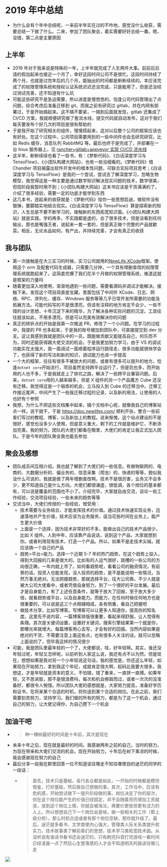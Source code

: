 # 2019 年中总结

- 为什么会有个年中总结呢，一来前半年实在过的不咋地，感觉没什么收获，需要总结一下做了什么。二来，参加了团队聚会，着实需要好好总结一番。嗯，没错，第二点是主要原因

## 上半年

- 2019 年对于我来说是特殊的一年，上半年就完成了人生两件大事。前前后后请的假加起来也接近一个月了，幸好这段时间公司不是很忙。这段时间持续了两个月，也就是过完年后的几个月，能抽出的时间都是断断续续的。本应该完成了的权限管理系统和授权认证系统迟迟还没完成，只是能用了，但是还没经过测试完善，还不知道有什么坑
- 可能这些研究不是急迫需要，所以进度是慢悠悠的。恰逢公司代码管理出了点问题，综合考虑后准备迁移到 git，而我之前有研究过 gitlab，并在内网有部署过，于是开始搞起来。这不搞不要紧，一搞到后面就发现，gitlab 还集成了 CI/CD 方案，我就顺便研究做了套流水线，提交代码就自动发布，这对于我们每天要发布个好几次的项目是很有帮助的
- 于是我开始了研究相关的组件，慢慢搭起来，这对以后整个公司的框架应该也有好处。在这个过程中，公司项目需要用到的一些中间件也会去研究研究，比如 Redis 缓存，消息队列 RabbitMQ 等。最后也终于是完成了，并部署在一台 linux 服务器上，见 [rancher+gitlab+appveyor 实现 CI/CD 流水线](https://www.imooc.com/article/290246)
- 这半年，断断续续也看了一些书，有：《梦断代码》、《白话深度学习与 TensoFlow》、《小团队构建大网站》，也有一些没细看的。《梦断代码》借 Chandler 项目揭露出软件开发中的根本性问题，可联合实际项目思考；《白话深度学习与 TensoFlow》是我的一个尝试，尝试去了解深度学习，忽略生物模型，我觉得这是一种主要是通过数学知识解决现实问题的技术，数学很美，但现阶段我暂时用不到；《小团队构建大网站》这本书应该是干货满满的了，介绍了很多经验，需要一定的功底才能学到东西
- 这几本书，连起来的收获就是：《梦断代码》给你一些思想启迪，做软件没有银弹，要脚踏实地结合现实。《白话深度学习与 TensoFlow》算是探索新的知识，人生总是不要不断学习的，接触新的东西拓宽知识面。《小团队构建大网站》就是实践，学的再多，不实践都是虚的，会了很多技术，但是没看到任何输出，那也是嘴强王者，说起来一套一套的，但是真正做个完整的产品就歇菜。相反，无论水品如何，有产出，并持续完善，才会有真正的收获

## 我与团队

- 第一次接触是在大三实习的时候，实习公司就用的[NewLife.XCode](https://github.com/NewLifeX/X)框架。使用这个 orm 及配套代码生成器，只需要几分钟，一个具有增删查改的权限管理系统就跑起来了。这简直完爆了我们花半个月做的权限管理系统，难道这就是框架的力量吗
- 随着更加深入地使用，渐渐地遇到一些问题，需要看源码并调试才能解决。接触下来，发现这个项目简直是宝藏。里面包括了中间件 XCode、日志、网络、RPC、序列化、缓存、Windows 服务等等几乎日常开发所需要的功能及拓展方法。可能代码写的不是很漂亮，但该有注释的地方肯定不会少，一些不错的设计思想，十年沉淀下来的精华，为了解决各种实际问题的沉淀。工具往往就该如此，不用多漂亮，但是可以完美有效解决你的问题
- 真正的转折点的开始是我第一次推送 PR，修改了一个小问题。在学习的过程中，我提的 PR 也多起来，于是我的账号被加到团队中，可直接提交到 dev 分支。这让我感到我就是团队中的一员，既能做贡献又能提高自己，何乐而不为，同时还能获得跟大佬交流的机会。于是我更加努力学习，由于 VS 的调试功能实在太强大，我一面调试一面顺着程序运行路径走，很多功能就很快学会了，也获得了新的写法和新的知识，调试能力也进一步提高
- 一个大的框架，往往有很多不被放大的问题，或者有很多可以提升的地方。恰逢`dotnet core`开始流行，项目虽然支持跨平台运行了，但是坑也多，而开始用的人也不多，于是我就走上了排坑之路，解决了一些跨平台兼容问题。后来，`dotnet core`用的人越来越多，但是 X 组件的另一个产品魔方 Cube 还没有迁移。我觉得这是一个锻炼的机会，立马投入到 Cube 的迁移当中。迁移工作接近尾声，中间产生了一些我迁移过程的记录，以及新的用法，让使用的人也好有个参照
- 我想，为什么不把这些文档集中起来，搞个文档中心呢，就像我自己的博客站点一样。说干就干，于是 https://doc.newlifex.com/ 顺利开张，整合一些前辈们写过的教程、博客，以及新加上的教程。说来惭愧，这个站点建设的不是很好，感觉也没多少人使用，但是意义重大，剩下的工作就是维护它，不断添加完善。我的努力，团队的大佬们都看在眼里，大佬们的肯定让我正式加入团队。于是今年的团队聚会我也能去参加

## 聚会及感想

- 团队成员间互相介绍，我也就了解到了大佬们的一些信息。有做物联网的、电商的、大数据分析的、偏业务的、信息采集（爬虫）的、快递的等等，貌似我没什么可说的，我就是做了两年增删查改啊。技术不是很厉害，业务又不会多少，更不知道自己是什么方向。大佬们都很谦虚，很低调，各个岗位的基本都有，可以说是覆盖的范围也不小了。介绍完毕，大家就自由交流，谈论一些工作经验，交流项目经验，一些未来的趋势等等
- 交流当中，大佬们传授的一些经验，很受用：
  - 技术需要与业务结合，才能发挥技术的价值。通过技术快速实现业务，迅速落地并产生价值，技术应该为业务服务，适当花些时间在业务上，能产生更大价值
  - 上面是一个选择，因为技术非常好的不多，能做出自己的技术产品很少，比如 X 组件。人到中年，应该靠产品说话，说到这个产品，大家就想到你。或者利用现有技术，打造一个产品。所以，如果不是走技术尖端，就应该搞一个自己的产品
  - 趋势>平台>能力。选择一个近期 5-7 年的热门趋势，在这个趋势上投入，得到大回报的几率是很大的。比如有的人运气很好，跳槽的一些公司的方向很正确，一年内就上市了。如何看趋势呢，看看公司的融资情况，有前景的话，投资人也能发现，没人投资的趋势，是不是能说明一些情况，当然万事无绝对。无法把握趋势，那就选择平台，往大公司靠。不少人就是被大公司大佬看中，或者凭借自身努力，到了一个很好的平台发展。最后才是自身能力，有了上述任意条件，就等于放大了回报，至于放大多少倍，就看趋势或平台，以及自身能力。而能力，在任何时候任何地方也是很重要的，可以说是这三个点相辅相成，各有侧重，看自己把握吧
  - 做技术分享，比如写博客。写博客可以让更多人知道你，提高你的知名度。这里先不说内容，一篇博客排版很重要，看起来得舒服，让人觉得有条理。其次是关键词设置，设置好关键词，搜索引擎结果第一个就是你，那曝光率就增大。每篇博客用心去写，才会有好的回报。当然内容如果是绝对的干货，不需要注意上面这些点，也有很多人关注的话，就可以忽略上面说的了，但毕竟这样的情况很少
- 可能，我是团队里最年轻的一个了，大佬都说，哇，好年轻啊。其实，谁还没年轻过呢，年轻又怎样呢，以前听到人家这么说，我还有点不以为然。但是现在，想想如果是我对另一个小年轻说这句话，我的感觉是，你还这么年轻，如果现在开始努力，拿到我这个年纪，成就肯定很大啊，起码比我要大很多。我想这，才是年轻就是资本的意义，不怕错，错了重来，一直拼一直搏。如果年轻，又不思进取，那不是很浪费吗，每次和机会擦肩而过，或者一次次的没准备好，都很令人惋惜。所以团队大佬的感想就是，大家努力提高，准备好学历和证书，在将来某个合适的时机，将你送到某个合适的岗位。在此之前，我们需要刻苦努力，坚持学习。我们做的所有的努力，都是为了这一个机会，通过自己的努力，让大佬记得你，为自己攒下一个机会

## 加油干吧

- > 种一棵树最好的时间是十年前，其次是现在
- 未来十年之后，现在就是最好的时间。我感谢两年之前的自己，当时的努力，为现在带来和大佬们交流的机会。现在开始努力，十年后在树下乘凉的时候，我会感谢现在努力的自己
- 最后分享一段我在群里回答一位不知道该往哪走不知往哪使劲的迷茫的同学的一段话：
  - > 首先，技术只是基础，各行各业都是如此，一开始的时候都是模仿借鉴，打好基础，然后做自己想做的事。其次，工作当中，应该有危机感，开始尝试做下一提升阶段做的事。岗位决定了你的层次，你在这个岗位能产生的价值已经固定，并不会随着资历增加工资就涨，涨到这个岗位上限，你就会被淘汰，换要价更低但更有活力的人上。所以想想自己下一个岗位会是啥，做一些相关的工作（帮上级分担），那么时机合适或者有那个岗位空缺，那你就升级了。最后，迷茫就多看书，文学类使内心强大，管理类人际关系类提升软实力，技术故事类了解前辈们的思想，技术学习类拓宽技术面。从没听说有谁读书看书还会迷茫的，只有刷完抖音打完游戏一看时间已经凌晨一点了然后心生堕落感的人才会不知道明天的路该往哪儿走

![ ](//img.mukewang.com/5d6bfc100001fd8b06000395.jpg)
